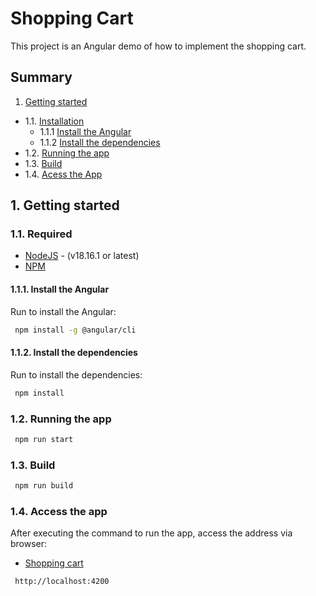 # Shopping Cart

This project is an Angular demo of how to implement the shopping cart.

## Summary

1. [Getting started](#Gettingstarted)

- 1.1. [Installation](#Installation)
  - 1.1.1 [Install the Angular](#Installtheangular)
  - 1.1.2 [Install the dependencies](#Installthedependencies)
- 1.2. [Running the app](#RunningTheApp)
- 1.3. [Build](#Build)
- 1.4. [Acess the App](#Accesstheapp)

## 1. <a name='Gettingstarted'></a>Getting started

### 1.1. <a name='Required'></a>Required

- [NodeJS](https://nodejs.org/) - (v18.16.1 or latest)
- [NPM](https://www.npmjs.com/)

#### 1.1.1. <a name='Installtheangular'></a>Install the Angular

Run to install the Angular:

```bash
 npm install -g @angular/cli
```

#### 1.1.2. <a name='Installthedependencies'></a>Install the dependencies

Run to install the dependencies:

```bash
 npm install
```

### 1.2. <a name='RunningTheApp'></a>Running the app

```bash
 npm run start
```

### 1.3. <a name='Build'></a>Build

```bash
 npm run build
```

### 1.4. <a name='Accesstheapp'></a>Access the app

After executing the command to run the app, access the address via browser:

- [Shopping cart](http://localhost:4200)

```bash
 http://localhost:4200
```
